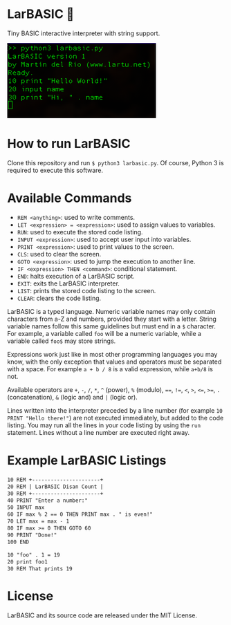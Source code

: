 # LarBASIC 💾
Tiny BASIC interactive interpreter with string support.

![Screenshot](https://github.com/Lartu/LarBASIC/raw/master/screenshot.png)

# How to run LarBASIC
Clone this repository and run `$ python3 larbasic.py`. Of course, Python 3 is required to execute this software.

# Available Commands
 * `REM <anything>`: used to write comments.
 * `LET <expression> = <expression>`: used to assign values to variables.
 * `RUN`: used to execute the stored code listing.
 * `INPUT <expression>`: used to accept user input into variables.
 * `PRINT <expression>`: used to print values to the screen.
 * `CLS`: used to clear the screen.
 * `GOTO <expression>`: used to jump the execution to another line.
 * `IF <expression> THEN <command>`: conditional statement.
 * `END`: halts execution of a LarBASIC script.
 * `EXIT`: exits the LarBASIC interpreter.
 * `LIST`: prints the stored code listing to the screen.
 * `CLEAR`: clears the code listing.

LarBASIC is a typed language. Numeric variable names may only contain characters from a-Z and numbers, provided they start with a letter. String variable names follow this same guidelines but must end in a `$` character. For example, a variable called `foo` will be a numeric variable, while a variable called `foo$` may store strings.

Expressions work just like in most other programming languages you may know, with the only exception that values and operators must be separated with a space. For example `a + b / 8` is a valid expression, while `a+b/8` is not.

Available operators are `+`, `-`, `/`, `*`, `^` (power), `%` (modulo), `==`, `!=`, `<`, `>`, `<=`, `>=`, `.` (concatenation), `&` (logic and) and `|` (logic or).

Lines written into the interpreter preceded by a line number (for example `10 PRINT "Hello there!"`) are not executed immediately, but added to the code listing. You may run all the lines in your code listing by using the `run` statement. Lines without a line number are executed right away.

# Example LarBASIC Listings
```basic
10 REM +----------------------+
20 REM | LarBASIC Disan Count |
30 REM +----------------------+
40 PRINT "Enter a number:"
50 INPUT max
60 IF max % 2 == 0 THEN PRINT max . " is even!"
70 LET max = max - 1
80 IF max >= 0 THEN GOTO 60
90 PRINT "Done!"
100 END
```

```basic
10 "foo" . 1 = 19
20 print foo1
30 REM That prints 19
```

# License
LarBASIC and its source code are released under the MIT License.
